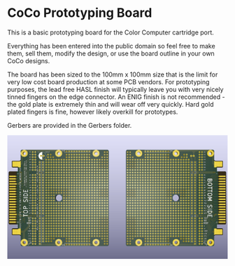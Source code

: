 CoCo Prototyping Board
======================

This is a basic prototyping board for the Color Computer cartridge port.

Everything has been entered into the public domain so feel free to make them, 
sell them, modify the design, or use the board outline in your own CoCo
designs.

The board has been sized to the 100mm x 100mm size that is the limit for very
low cost board production at some PCB vendors. For prototyping purposes, the
lead free HASL finish will typically leave you with very nicely tinned fingers
on the edge connector. An ENIG finish is not recommended - the gold plate is
extremely thin and will wear off very quickly. Hard gold plated fingers is 
fine, however likely overkill for prototypes.

Gerbers are provided in the Gerbers folder.

![Render of boards](CoCoProtoBoard.png)
